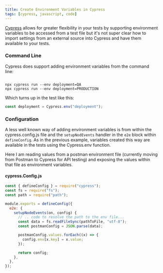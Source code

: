 ```yaml
---
title: Create Environment Variables in Cypress
tags: [cypress, javascript, code]
---
```


[Cypress](https://cypress.io) allows for greater flexibility in your tests by supporting environment variables to be accessed from a test
file but it's not super clear how to import settings from an external source into Cypress and have them available to your tests.

### Command Line

Cypress does support adding environment variables from the command line:

```shell

npx cypress run --env deployment=QA
npx cypress run --env deployment=PRODUCTION

```

Which turns up in the test like this:

```javascript
const deployment = Cypress.env("deployment");
```

### Configuration

A less well known way of adding environment variables is from within the cypress.config.js file and the ```setupNodEvents```
handler in the ```e2e``` block within ```defineConfig```. As in the previous example, variables created this way are
available in the tests using the Cypress.env function.

Here I am reading values from a postman environment file (currently moving from Postman to Cypress for API testing) and
exposing the values within that file as environment variables.

#### cypress.Config.js

```javascript
const { defineConfig } = require("cypress");
const fs = require("fs");
const path = require("path");

module.exports = defineConfig({
  e2e: {
    setupNodeEvents(on, config) {
      // .. code to resolve the path to the env file...
      const data = fs.readFileSync(pathToFile, "utf-8");
      const postmanConfig = JSON.parse(data);

      postmanConfig.values.forEach((x) => {
        config.env[x.key] = x.value;
      });

      return config;
    },
  },
});
```
